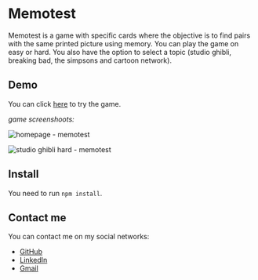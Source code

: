 
# Memotest

Memotest is a game with specific cards where the objective is to find pairs with the same printed picture using memory.
You can play the game on easy or hard. You also have the option to select a topic (studio ghibli, breaking bad, the simpsons and cartoon network).


## Demo
You can click [here](https://mipmipp.github.io/memotest/) to try the game.

_game screenshoots:_

![homepage - memotest](https://img001.prntscr.com/file/img001/3qpln4gsSwC0sjS2SlV49g.png)

![studio ghibli hard - memotest](https://img001.prntscr.com/file/img001/CflQfcNxTBibAc64xPTzJQ.png)
## Install
You need to run `npm install`.
## Contact me
You can contact me on my social networks:
- [GitHub](https://github.com/Mipmipp)
- [LinkedIn](https://www.linkedin.com/in/mipmipp/)
- [Gmail](https://mail.google.com/mail/u/0/?view=cm&fs=1&tf=1&source=mailto&to=imipmipp@gmail.com)